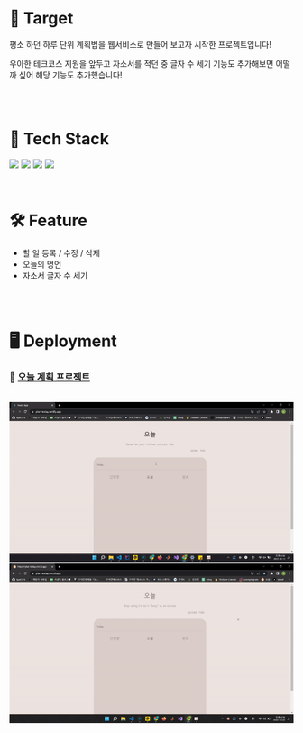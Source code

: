 # 📌 Target

평소 하던 하루 단위 계획법을 웹서비스로 만들어 보고자 시작한 프로젝트입니다!

우아한 테크코스 지원을 앞두고 자소서를 적던 중 글자 수 세기 기능도 추가해보면 어떨까 싶어 해당 기능도 추가했습니다!

<br/>
<br/>

# 📖 Tech Stack

<div style="display:flex; gap:5px;">

<img src="https://img.shields.io/badge/Next-black?style=for-the-badge&logo=next.js&logoColor=white" />

<img src="https://img.shields.io/badge/react-%2320232a.svg?style=for-the-badge&logo=react&logoColor=%2361DAFB" />

<img src="https://img.shields.io/badge/styled--components-DB7093?style=for-the-badge&logo=styled-components&logoColor=white" />

<img src="https://img.shields.io/badge/JavaScript-F7DF1E?style=for-the-badge&logo=javascript&logoColor=black" />
</div>

<br/>
<br/>

# 🛠️ Feature

- 할 일 등록 / 수정 / 삭제
- 오늘의 명언
- 자소서 글자 수 세기

<br/>
<br/>

# 🖥️ Deployment

### 📆 [오늘 계획 프로젝트](https://plan-today.vercel.app/)

<br/>

<img src="./오늘%20프로젝트.gif"/>
<img src="./글자%20수%20세기.gif"/>
